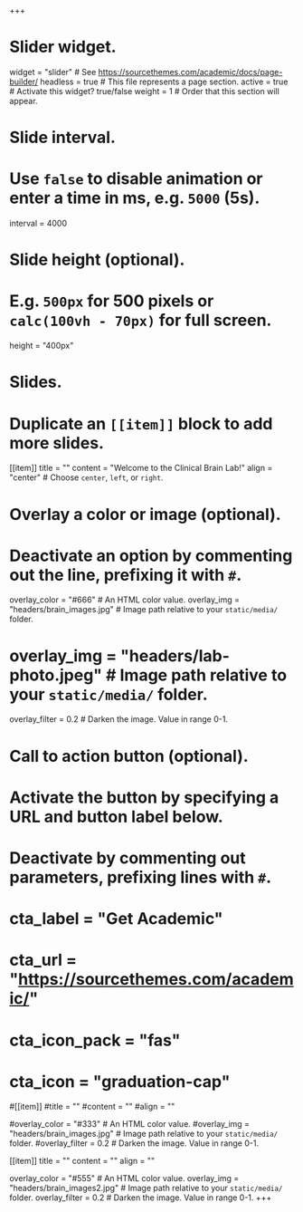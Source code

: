 +++
# Slider widget.
widget = "slider"  # See https://sourcethemes.com/academic/docs/page-builder/
headless = true # This file represents a page section.
active = true # Activate this widget? true/false
weight = 1  # Order that this section will appear.

# Slide interval.
# Use `false` to disable animation or enter a time in ms, e.g. `5000` (5s).
interval = 4000

# Slide height (optional).
# E.g. `500px` for 500 pixels or `calc(100vh - 70px)` for full screen.
height = "400px"

# Slides.
# Duplicate an `[[item]]` block to add more slides.
[[item]]
  title = ""
  content = "Welcome to the Clinical Brain Lab!"
  align = "center"  # Choose `center`, `left`, or `right`.

  # Overlay a color or image (optional).
  #   Deactivate an option by commenting out the line, prefixing it with `#`.
  overlay_color = "#666"  # An HTML color value.
  overlay_img = "headers/brain_images.jpg"  # Image path relative to your `static/media/` folder.
  # overlay_img = "headers/lab-photo.jpeg"  # Image path relative to your `static/media/` folder.
  overlay_filter = 0.2  # Darken the image. Value in range 0-1.

  # Call to action button (optional).
  #   Activate the button by specifying a URL and button label below.
  #   Deactivate by commenting out parameters, prefixing lines with `#`.
  # cta_label = "Get Academic"
  # cta_url = "https://sourcethemes.com/academic/"
  # cta_icon_pack = "fas"
  # cta_icon = "graduation-cap"

#[[item]]
  #title = ""
  #content = ""
  #align = ""

  #overlay_color = "#333"  # An HTML color value.
  #overlay_img = "headers/brain_images.jpg"  # Image path relative to your `static/media/` folder.
  #overlay_filter = 0.2  # Darken the image. Value in range 0-1.
  
[[item]]
  title = ""
  content = ""
  align = ""

  overlay_color = "#555"  # An HTML color value.
  overlay_img = "headers/brain_images2.jpg"  # Image path relative to your `static/media/` folder.
  overlay_filter = 0.2  # Darken the image. Value in range 0-1.
+++
